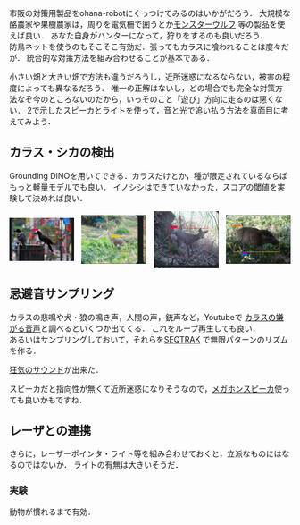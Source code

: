 市販の対策用製品をohana-robotにくっつけてみるのはいかがだろう．
大規模な酪農家や果樹農家は，周りを電気柵で囲うとか[モンスターウルフ](https://www.wolfkamuy.com/) 等の製品を使えば良い．
あなた自身がハンターになって，狩りをするのも良いだろう．  
防鳥ネットを使うのもそこそこ有効だ．張ってもカラスに喰われることは度々だが．
統合的な対策方法を組み合わせることが基本である．

小さい畑と大きい畑で方法も違うだろうし，近所迷惑になるならない，被害の程度によっても異なるだろう．
唯一の正解はないし，どの場合でも完全な対策方法なぞ今のところないのだから，いっそのこと「遊び」方向に走るのは悪くない．
2で示したスピーカとライトを使って，音と光で追い払う方法を真面目に考えてみよう．  


## カラス・シカの検出

Grounding DINOを用いてできる．カラスだけとか，種が限定されているならばもっと軽量モデルでも良い．
イノシシはできていなかった．スコアの閾値を実験して決めれば良い．

<div style="display: flex; justify-content: space-between; align-items: center;">
  <img src="img/crow.png" alt="画像1" style="width: 23%; height: auto; max-height: 200px;">
  <img src="img/monkey.png" alt="画像2" style="width: 23%; height: auto; max-height: 200px;">
  <img src="img/deer.png" alt="画像3" style="width: 23%; height: auto; max-height: 200px;">
  <img src="img/boar.png" alt="画像4" style="width: 23%; height: auto; max-height: 200px;">
</div>


## 忌避音サンプリング

カラスの悲鳴や犬・狼の鳴き声，人間の声，銃声など，Youtubeで [カラスの嫌がる音声](https://www.youtube.com/watch?v=V8zPwXS5NMw)と調べるといくつか出てくる．
これをループ再生しても良い．  
あるいはサンプリングしておいて，それらを[SEQTRAK](https://jp.yamaha.com/products/music_production/music-production-studios/seqtrak/index.html) 
で無限パターンのリズムを作る．

[狂気のサウンド](wolf_crow.mp3)が出来た．



スピーカだと指向性が無くて近所迷惑になりそうなので，[メガホンスピーカ](https://www.amazon.co.jp/%E3%83%9D%E3%83%BC%E3%82%BF%E3%83%96%E3%83%AB%E3%83%A1%E3%82%AC%E3%83%9B%E3%83%B3%E3%82%B9%E3%83%94%E3%83%BC%E3%82%AB%E3%83%BC-PA-%E6%8B%A1%E5%A3%B0%E5%99%A8%E3%80%81%E5%A4%A7%E9%9F%B3%E9%87%8F%E5%85%85%E9%9B%BB%E5%BC%8F%E3%82%B5%E3%83%9D%E3%83%BC%E3%83%88-300-%E7%A7%92%E9%8C%B2%E9%9F%B3%E3%83%A1%E3%82%AC%E3%83%9B%E3%83%B3%E3%80%81%E3%82%A2%E3%82%A6%E3%83%88%E3%83%89%E3%82%A2%E3%82%B9%E3%83%9D%E3%83%BC%E3%83%84%E3%80%81%E3%83%81%E3%82%A2%E3%83%AA%E3%83%BC%E3%83%87%E3%82%A3%E3%83%B3%E3%82%B0%E3%83%95%E3%82%A1%E3%83%B3%E3%82%B3%E3%83%BC%E3%83%81%E7%94%A8/dp/B0CHQWZ8S7)使っても良いかもですね．




## レーザとの連携

さらに，レーザーポインタ・ライト等を組み合わせておくと，立派なものにはなるのではないか．
ライトの有無は大きいそうだ．



### 実験

動物が慣れるまで有効．
